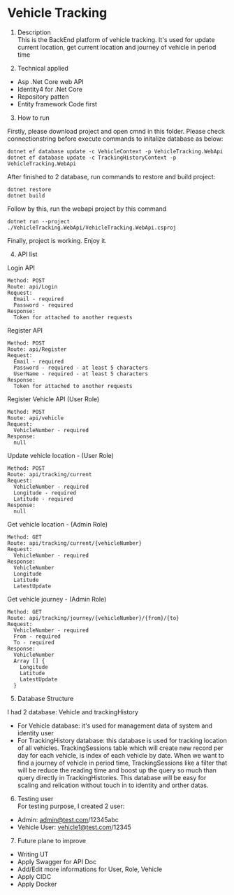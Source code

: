# Vehicle Tracking

1. Description  
This is the BackEnd platform of vehicle tracking. It's used for update current location, get current location and journey of vehicle in period time

2. Technical applied
- Asp .Net Core web API
- Identity4 for .Net Core
- Repository patten
- Entity framework Code first

3. How to run

Firstly, please download project and open cmnd in this folder. Please check connectionstring before execute commands to initalize database as below: 
```
dotnet ef database update -c VehicleContext -p VehicleTracking.WebApi
dotnet ef database update -c TrackingHistoryContext -p VehicleTracking.WebApi
```
   After finished to 2 database, run commands to restore and build project:
```
dotnet restore
dotnet build
```
  Follow by this, run the webapi project by this command
```
dotnet run --project ./VehicleTracking.WebApi/VehicleTracking.WebApi.csproj
```
  Finally, project is working. Enjoy it.

4. API list

Login API
```
Method: POST
Route: api/Login
Request:
  Email - required
  Password - required
Response:
  Token for attached to another requests
```
Register API
```
Method: POST
Route: api/Register
Request:
  Email - required
  Password - required - at least 5 characters
  UserName - required - at least 5 characters
Response:
  Token for attached to another requests
```
Register Vehicle API (User Role)
```
Method: POST
Route: api/vehicle
Request:
  VehicleNumber - required
Response:
  null
```
Update vehicle location - (User Role)
```
Method: POST
Route: api/tracking/current
Request:
  VehicleNumber - required
  Longitude - required
  Latitude - required
Response:
  null
```
Get vehicle location - (Admin Role)
```
Method: GET
Route: api/tracking/current/{vehicleNumber}
Request:
  VehicleNumber - required
Response:
  VehicleNumber
  Longitude
  Latitude
  LatestUpdate
```
Get vehicle journey - (Admin Role)
```
Method: GET
Route: api/tracking/journey/{vehicleNumber}/{from}/{to}
Request:
  VehicleNumber - required
  From - required
  To - required
Response:
  VehicleNumber
  Array [] {
    Longitude
    Latitude
    LatestUpdate
  }
```
5. Database Structure

  I had 2 database: Vehicle and trackingHistory
  
  - For Vehicle database: it's used for management data of system and identity user
  - For TrackingHistory database: this database is used for tracking location of all vehicles. TrackingSessions table which will create 
  new record per day for each vehicle, is index of each vehicle by date. When we want to find a journey of vehicle in period time, 
  TrackingSessions like a filter that will be reduce the reading time and boost up the query so much than query directly in 
  TrackingHistories. This database will be easy for scaling and relication without touch in to identity and orther datas.
  
6. Testing user  
  For testing purpose, I created 2 user:
  - Admin: admin@test.com/12345abc
  - Vehicle User: vehicle1@test.com/12345
  
 7. Future plane to improve
  - Writing UT
  - Apply Swagger for API Doc
  - Add/Edit more informations for User, Role, Vehicle
  - Apply CIDC
  - Apply Docker
